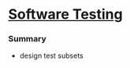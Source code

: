 # [Software Testing](https://ece.uwaterloo.ca/~lintan/courses/testing/)
### Summary
- design test subsets
